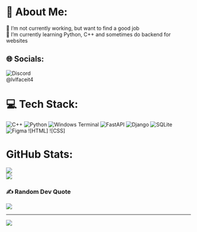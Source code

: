 # 💫 About Me:
🔭 I’m not currently working, but want to find a good job<br>🌱 I’m currently learning Python, C++ and sometimes do backend for websites<br>


## 🌐 Socials:
![Discord](https://img.shields.io/badge/Telegram-%237289DA.svg?logo=telegram&logoColor=white)<br/>
@lvlfaceit4

# 💻 Tech Stack:
![C++](https://img.shields.io/badge/c++-%2300599C.svg?style=for-the-badge&logo=c%2B%2B&logoColor=white) ![Python](https://img.shields.io/badge/python-3670A0?style=for-the-badge&logo=python&logoColor=ffdd54) ![Windows Terminal](https://img.shields.io/badge/Windows%20Terminal-%234D4D4D.svg?style=for-the-badge&logo=windows-terminal&logoColor=white) ![FastAPI](https://img.shields.io/badge/FastAPI-005571?style=for-the-badge&logo=fastapi) ![Django](https://img.shields.io/badge/django-%23092E20.svg?style=for-the-badge&logo=django&logoColor=white) ![SQLite](https://img.shields.io/badge/sqlite-%2307405e.svg?style=for-the-badge&logo=sqlite&logoColor=white) ![Figma](https://img.shields.io/badge/figma-%23F24E1E.svg?style=for-the-badge&logo=figma&logoColor=white) ![HTML] ![CSS]
# GitHub Stats:
![](https://github-readme-streak-stats.herokuapp.com/?user=XAILOX1337&theme=aura_dark&hide_border=true)<br/>
![](https://github-readme-stats.vercel.app/api/top-langs/?username=XAILOX1337&theme=aura_dark&hide_border=true&include_all_commits=true&count_private=false&layout=compact)

### ✍️ Random Dev Quote
![](https://quotes-github-readme.vercel.app/api?type=vetical&theme=tokyonight)

---
[![](https://visitcount.itsvg.in/api?id=XAILOX1337&icon=0&color=0)](https://visitcount.itsvg.in)

